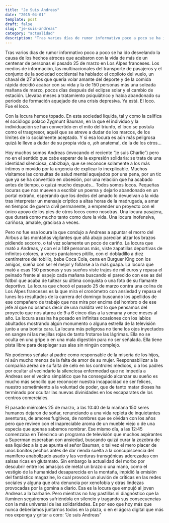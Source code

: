 ```yaml
---
title: "Je Suis Andreas"
date: "2015-04-01"
template: post
draft: false
slug: "je-suis-andreas"
category: "actualidad"
description: "Tras varios días de rumor informativo poco a poco se ha ido desvelando la causa de los hechos atroces que acabaron con la vida de más de un centenar de personas el pasado 25 de marzo en Los Alpes franceses."
---
```


Tras varios días de rumor informativo poco a poco se ha ido desvelando la causa de los hechos atroces que acabaron con la vida de más de un centenar de personas el pasado 25 de marzo en Los Alpes franceses. Los medios de información, las multinacionales del transporte de pasajeros y el conjunto de la sociedad occidental ha hablado: el copiloto del vuelo, un chaval de 27 años que quería volar amante del deporte y de la comida rápida decidió acabar con su vida y la de 150 personas más una soleada mañana de marzo, pocos días después del eclipse solar y el cambio de estación. Llevaba meses a tratamiento psiquiátrico y había abandonado su periodo de formación aquejado de una crisis depresiva. Ya está. El loco. Fue el loco.

Con la locura hemos topado. En esta sociedad líquida, tal y como la califica el sociólogo polaco Zygmunt Bauman, en la que el individuo y la individuación se han convertido en el mito del triunfo, el loco se postula como el trasgresor, aquél que se atreve a dudar de los marcos, de los límites de lo socialmente aceptado. Y si esa locura es aún más peligrosa quizá le lleve a dudar de su propia vida o, ¡oh anatema!, de la de los otros…

Hoy muchos somos Andreas (invocando el reciente “je suis Charlie”) pero no en el sentido que cabe esperar de la expresión solidaria: se trata de una identidad silenciosa, cabizbaja, que se reconoce solamente a los más íntimos o movido por la urgencia de explicar lo inexplicable. Muchos visitamos las consultas de salud mental aquejados por una pena, por un tic que ya se ha convertido en obsesión, por una relación que ha acabado antes de tiempo, o quizá mucho después… Todos somos locos. Pequeñas locuras que nos mueven a escribir un poema y dejarlo abandonado en un portal extraño, esperando que los dedos del amado lo devuelvan a la vida tras interpretar un mensaje críptico a altas horas de la madrugada, a amar en tiempos de guerra civil permanente, a emprender un proyecto con el único apoyo de los pies de otros locos como nosotras. Una locura pasajera, que durará como mucho tanto como dure la vida. Una locura inofensiva, cariñosa, amable, graciosa a veces.

Pero no fue esa locura la que condujo a Andreas a apuntar el morro del Airbus a las montañas vigilantes que allá abajo parecían alzar los brazos pidiendo socorro, o tal vez solamente un poco de cariño. La locura que mató a Andreas, y con el a 149 personas más, viste zapatillas deportivas de infinitos colores, a veces pantalones pitillo, con el dobladillo a diez centímetros del tobillo, bebe Coca Cola, cena en Burguer King con los amigos, sueña con ser el mejor y follarse a la más guapa. La locura que mató a esas 150 personas y sus sueños viste trajes de mil euros y repasa el peinado frente al espejo cada mañana buscando el parecido con ese as del fútbol que acaba de tuitear su última conquista o una foto de su flamante deportivo. La locura que chocó el pasado 25 de marzo contra una colina de Los Alpes franceses es la que mira el cronómetro con ansiedad y repasa el lunes los resultados de la carrera del domingo buscando los apellidos de ese compañero de trabajo que nos mira por encima del hombro o de ese jefe al que no osamos decir de una maldita vez lo que pensamos del proyecto que nos atarea de 9 a 6 cinco días a la semana y once meses al año. La locura asesina ha posado en infinitas ocasiones con los labios abultados mostrando algún monumento o alguna estrella de la televisión junto a una bonita cara. La locura más peligrosa no tiene los ojos inyectados en sangre ni las mejillas rojas de tanto frotarse las lágrimas. Ella no se oculta en una gripe o en una mala digestión para no ser señalada. Ella tiene pista libre para desplegar sus alas sin ningún complejo.

No podemos señalar al padre como responsable de la miseria de los hijos, ni aún mucho menos de la falta de amor de su mujer. Responsabilizar a la compañía aérea de su falta de celo en los controles médicos, o a los padres por ocultar al vecindario la silenciosa enfermedad que no impedía a Andreas ser el vecino simpático que ha conseguido alcanzar su sueño es mucho más sencillo que reconocer nuestra incapacidad de ser felices, nuestro sometimiento a la voluntad de poder, que de tanto matar dioses ha terminado por ocultar las nuevas divinidades en los escaparates de los centros comerciales.

El pasado miércoles 25 de marzo, a las 10:40 de la mañana 150 seres humanos dejaron de soñar, renunciando a una vida repleta de inquietantes aventuras, de amores fugitivos, de nombres que se olvidan con los años pero que reviven con el inapreciable aroma de un mueble viejo o de una especia que apenas sabemos nombrar. Ese mismo día, a las 12:45 comenzaba en Telecinco un programa de televisión que muchos aspirantes a Superman esperaban con ansiedad, buscando quizá curar la zozobra de esa liquidez a la que apunta el señor Bauman, o tal vez el mero placer de unos bonitos pechos antes de dar rienda suelta a la concupiscencia del mamífero anabolizado asado y las verduras transgénicas aderezadas con salsas ricas en glutamato. Sin embargo la actualidad del morbo por descubrir entre los amasijos de metal un brazo o una mano, como el vestigio de la humanidad desaparecida en la montaña, impidió la emisión del fantástico magazine, lo cual provocó un aluvión de críticas en las redes sociales y alguna que otra denuncia por xenofobia y otras lindezas provocadas por la gomina a diario. Esa es la locura que empujó al joven Andreas a la barbarie. Pero mientras no hay pastillas ni diagnóstico que la iluminen seguiremos sufriéndola en silencio y tragando sus consecuencias con la más universal de las solidaridades. Es por eso que hoy más que nunca deberíamos juntarnos todos en la plaza, o en el ágora digital que más nos exponga y gritar a coro: “Je suis Andreas”
